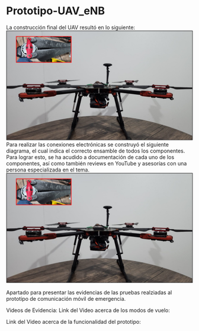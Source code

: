 # Prototipo-UAV_eNB
La construcción final del UAV resultó en lo siguiente:
![UAV](https://github.com/Vichearias10/Evidencia_Pruebas-Prototipo-UAV_eNB/blob/main/UAV.png)
Para realizar las conexiones electrónicas se construyó el siguiente diagrama, el cual indica el correcto ensamble de todos los componentes. Para lograr esto, se ha acudido a documentación de cada uno de los componentes, así como también reviews en YouTube y asesorías con una persona especializada en el tema.
![Conexiones UAV](https://github.com/Vichearias10/Evidencia_Pruebas-Prototipo-UAV_eNB/blob/main/UAV.png)




Apartado para presentar las evidencias de las pruebas realziadas al prototipo de comunicación móvil de emergencia.

Videos de Evidencia:
Link del Video acerca de los modos de vuelo:

Link del Video acerca de la funcionalidad del prototipo:
